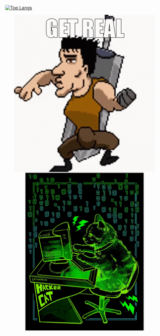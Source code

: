 [![Top Langs](https://github-readme-stats.vercel.app/api/top-langs/?username=AlanAcosta460&langs_count=9&theme=aura&hide=papyrus&layout=compact&card_width=500)](https://github.com/anuraghazra/github-readme-stats)

<p align="center">
  <img src="get-real.gif" alt="animated" />
  <img src="hackerCat.jpg" alt="image" height="500"/>
</p>
